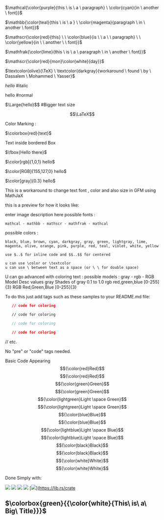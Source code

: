 $\mathcal{\color{purple}{this \ is \ a \ paragraph} \ \color{cyan}{in \ another \ font}}$

$\mathbb{\color{teal}{this \ is \ a } \ \color{magenta}{paragraph \ in \ another \ font}}$

$\mathscr{\color{red}{this} \ \ \color{blue}{is \ \ a \ \ paragraph} \ \ \color{yellow}{in \ \ another \ \ font}}$

$\mathfrak{\color{lime}{this \ is \ a \ paragraph \ in \ another \ font}}$

$\mathscr{\color{red}{mon}\color{white}{day}}$

$\textcolor{olive}{\TeX} \ \textcolor{darkgray}{workaround \ found \ by \ Dassalem \ Mohammed \ Yasser}$

$\textit{hello}$  #italic

$\text{hello}$    #normal

$\Large{hello}$$   #Bigger text size

$$\LaTeX$$






Color Marking :

$\colorbox{red}{text}$

Text inside bordered Box 

$\fbox{Hello there}$




$\color[rgb]{1,0,1} hello$

$\color[RGB]{155,127,0} hello$

$\color[gray]{0.3} hello$





This is a workaround to change text font , color and also size in GFM using MathJaX

this is a preview for how it looks like:

enter image description here possible fonts :

    mathcal - mathbb - mathscr - mathfrak - mathcal

possible colors :

    black, blue, brown, cyan, darkgray, gray, green, lightgray, lime, magenta, olive, orange, pink, purple, red, teal, violet, white, yellow

    use $..$ for inline code and $$..$$ for centered
    
    u can use \color or \textcolor
    u can use \ between text as a space (or \ \ for double space)




U can go advanced with coloring text : possible models : gray - rgb - RGB
Model 	Desc 	values
gray 	Shades of gray 	0.1 to 1.0
rgb 	red,green,blue 	[0-255]{3}
RGB 	Red,Green,Blue 	[0-255]{3}




To do this just add tags such as these samples to your README.md file:

```json
   // code for coloring
```
```html
   // code for coloring
```
```js
   // code for coloring
```
```css
   // code for coloring
```
// etc.

No "pre" or "code" tags needed.




Basic
Code 	Appearing
$${\color{red}Red}$$ 	$${\color{red}Red}$$
$${\color{green}Green}$$ 	$${\color{green}Green}$$
$${\color{lightgreen}Light \space Green}$$ 	$${\color{lightgreen}Light \space Green}$$
$${\color{blue}Blue}$$ 	$${\color{blue}Blue}$$
$${\color{lightblue}Light \space Blue}$$ 	$${\color{lightblue}Light \space Blue}$$
$${\color{black}Black}$$ 	$${\color{black}Black}$$
$${\color{white}White}$$ 	$${\color{white}White}$$



Done Simply with:

[![](https://img.shields.io/badge/github-blue?style=for-the-badge)](https://github.com/hamzamohdzubair/redant)
[![](https://img.shields.io/badge/book-blueviolet?style=for-the-badge)](https://hamzamohdzubair.github.io/redant/)
[![](https://img.shields.io/badge/API-yellow?style=for-the-badge)](https://docs.rs/crate/redant/latest)
[![](https://img.shields.io/badge/Crates.io-orange?style=for-the-badge)](https://crates.io/crates/redant)
[![](https://img.shields.io/badge/Lib.rs-lightgrey?style=for-the-badge)](https://lib.rs/crate



## $\colorbox{green}{{\color{white}{This\ is\ a\ Big\ Title}}}$






